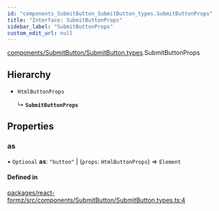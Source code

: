 ```yaml
---
id: "components_SubmitButton_SubmitButton_types.SubmitButtonProps"
title: "Interface: SubmitButtonProps"
sidebar_label: "SubmitButtonProps"
custom_edit_url: null
---
```


[components/SubmitButton/SubmitButton.types](../modules/components_SubmitButton_SubmitButton_types.md).SubmitButtonProps

## Hierarchy

- `HtmlButtonProps`

  ↳ **`SubmitButtonProps`**

## Properties

### as

• `Optional` **as**: ``"button"`` \| (`props`: `HtmlButtonProps`) => `Element`

#### Defined in

[packages/react-formz/src/components/SubmitButton/SubmitButton.types.ts:4](https://github.com/ZerryStack/react-formz/blob/main/packages/react-formz/src/components/SubmitButton/SubmitButton.types.ts#L4)
